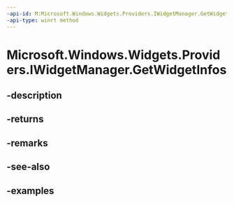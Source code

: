 ```yaml
---
-api-id: M:Microsoft.Windows.Widgets.Providers.IWidgetManager.GetWidgetInfos
-api-type: winrt method
---
```


# Microsoft.Windows.Widgets.Providers.IWidgetManager.GetWidgetInfos

<!--
public Microsoft.Windows.Widgets.Providers.WidgetInfo[] GetWidgetInfos ();
-->


## -description

## -returns

## -remarks

## -see-also

## -examples


